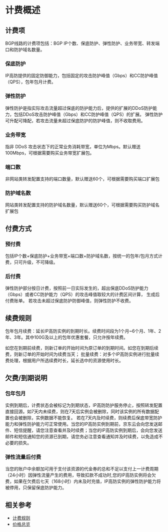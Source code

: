# 计费概述

## 计费项
BGP线路的计费项包括：BGP IP个数、保底防护、弹性防护、业务带宽、转发端口和防护域名数量。

### 保底防护
IP高防提供的固定防御能力，包括固定的攻击防护峰值（Gbps）和CC防护峰值（QPS），包年包月计费。

### 弹性防护
弹性防护是指实际攻击流量超过保底的防护能力后，提供的扩展的DDoS防护能力，包括DDoS攻击防护峰值（Gbps）和CC防护峰值（QPS）的扩展。
弹性防护可升配可降配，若攻击流量未超过保底防护的防护峰值，则不收取费用。

### 业务带宽
指非 DDoS 攻击状态下的正常业务消耗带宽，单位为Mbps。默认赠送100Mbps，可根据需要购买业务带宽扩展包。

### 端口数
非网站类转发配置支持的端口数量，默认赠送60个，可根据需要购买端口扩展包

### 防护域名数
网站类转发配置支持的防护域名数量，默认赠送60个，可根据需要购买防护域名扩展包

## 付费方式
### 预付费
包括IP个数+保底防护+业务带宽+端口数+防护域名数，按统一的包年/包月方式计费，只可升级，不可降级。
### 后付费
弹性防护部分按日计费，按照前一日实际发生的，超出保底DDoS防护能力（Gbps）或者CC防护能力（QPS）的攻击峰值取较大的计费区间计算，
生成后付费账单。
若攻击未超过保底防护防御峰值，则弹性防护不收费。


## 续费规则
包年包月续费：延长IP高防实例的到期时长。续费时间段为1个月~6个月、1年、2年、3年。其中100G及以上的包年优惠套餐，只允许按年续费。

如您在到期前续费，则新订单的开始时间为原订单的到期时间。如您在到期后续费，则新订单的开始时间为续费当天；
批量续费：对多个IP高防实例进行批量续费处理，根据用户所选续费时长，延长选中的资源使用时长。


## 欠费/到期说明
### 包年包月
实例到期后，计费状态会被标记为到期状态，IP高防防护服务停止，按照转发配置直接回源。如7天内未续费，则在7天后实例会被删除，同时该实例的所有数据配置也会被删除，实例数据不能恢复。
若在7天内及时续费，则续费后保底带宽防护能力和弹性防护能力可正常使用。当您的IP高防实例到期前，京东云会向您发送邮件、短信提醒，请您注意查看并及时续费；当您的IP高防实例到期后，会向您发送邮件和短信通知您的资源已到期，请您务必注意查看通知并及时续费，以免造成不必要的损失。

### 弹性流量后付费
当您的账户中余额加可用于支付该资源的代金券的总和不足以支付上一计费周期（24小时）因弹性流量产生的费用，导致扣款不成功时,您的IP高防实例将会欠费，如果在欠费后七天（168小时）内未及时充值，IP高防实例的弹性防护能力将被停用，只保留保底防护能力。


## 相关参考

- [计费规则](Billing-Rules.md)
- [价格总览](Price-Overview.md)
